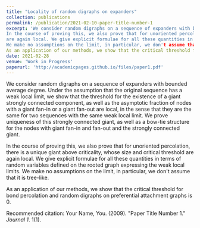```yaml
---
title: "Locality of random digraphs on expanders"
collection: publications
permalink: /publication/2021-02-10-paper-title-number-1
excerpt: 'We consider random digraphs on a sequence of expanders with bounded average degree.  Under the assumption that the original sequence has a weak local limit, we show that  the threshold for the existence of a giant strongly connected component, as well as the asymptotic fraction  of nodes with a giant fan-in or a giant fan-out are local, in the sense that they are the same for two sequences with the same weak local limit.  We prove uniqueness of this strongly connected giant, as well as a bow-tie structure for the nodes with giant fan-in and fan-out and the strongly connected giant.
In the course of proving this, we also prove that for unoriented percolation, there is a unique giant above criticality, whose size and critical threshold 
are again local. We give explicit formulae for all these quantities in terms of random variables defined on the rooted graph expressing the weak local limits. 
We make no assumptions on the limit, in particular, we don't assume that it is tree-like.
As an application of our methods, we show that the critical threshold for bond percolation and random digraphs on preferential attachment graphs is $0$.'
date: 2021-02-28
venue: 'Work in Progress'
paperurl: 'http://academicpages.github.io/files/paper1.pdf'
---
```

We consider random digraphs on a sequence of expanders with bounded average degree.  Under the assumption that the original sequence has a weak local limit, we show that  the threshold for the existence of a giant strongly connected component, as well as the asymptotic fraction  of nodes with a giant fan-in or a giant fan-out are local, in the sense that they are the same for two sequences with the same weak local limit.  We prove uniqueness of this strongly connected giant, as well as a bow-tie structure for the nodes with giant fan-in and fan-out and the strongly connected giant.

In the course of proving this, we also prove that for unoriented percolation, there is a unique giant above criticality, whose size and critical threshold 
are again local. We give explicit formulae for all these quantities in terms of random variables defined on the rooted graph expressing the weak local limits. 
We make no assumptions on the limit, in particular, we don't assume that it is tree-like.

As an application of our methods, we show that the critical threshold for bond percolation and random digraphs on preferential attachment graphs is $0$.

Recommended citation: Your Name, You. (2009). "Paper Title Number 1." <i>Journal 1</i>. 1(1).
